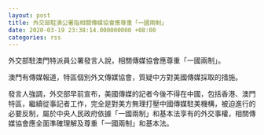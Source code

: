 ```yaml
---
layout: post
title: 外交部駐澳公署指相關傳媒協會應尊重「一國兩制」
date: 2020-03-19 23:38:14.000000000 +08:00
categories: rss
---
```


外交部駐澳門特派員公署發言人說，相關傳媒協會應尊重「一國兩制」。

澳門有傳媒報道，特區個別外文傳媒協會，質疑中方對美國傳媒採取的措施。

發言人強調，外交部早前宣布，美國傳媒的記者今後不得在中國，包括香港、澳門特區，繼續從事記者工作，完全是對美方無理打壓中國傳媒駐美機構，被迫進行的必要反制，屬於中央人民政府依據「一國兩制」和基本法享有的外交事權，相關傳媒協會應全面準確理解及尊重「一國兩制」和基本法。
